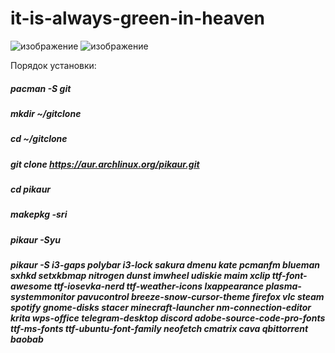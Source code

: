 # it-is-always-green-in-heaven

![изображение](https://user-images.githubusercontent.com/95053089/147484340-07cc2753-6376-4209-b33f-c40fcf2b350f.png)
![изображение](https://user-images.githubusercontent.com/95053089/147536568-6eb7939d-56f6-4549-b0cf-daa872b94862.png)


Порядок установки:
##### pacman -S git
##### mkdir ~/gitclone
##### cd ~/gitclone
##### git clone https://aur.archlinux.org/pikaur.git
##### cd pikaur
##### makepkg -sri
##### pikaur -Syu
##### pikaur -S i3-gaps polybar i3-lock sakura dmenu kate pcmanfm blueman sxhkd setxkbmap nitrogen dunst imwheel udiskie maim xclip ttf-font-awesome ttf-iosevka-nerd ttf-weather-icons lxappearance plasma-systemmonitor pavucontrol breeze-snow-cursor-theme firefox vlc steam spotify gnome-disks stacer minecraft-launcher nm-connection-editor krita wps-office telegram-desktop discord adobe-source-code-pro-fonts ttf-ms-fonts ttf-ubuntu-font-family neofetch cmatrix cava qbittorrent baobab
